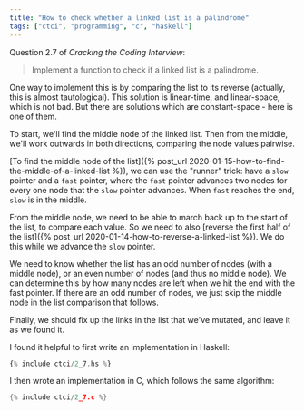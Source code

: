 ```yaml
---
title: "How to check whether a linked list is a palindrome"
tags: ["ctci", "programming", "c", "haskell"]
---
```


Question 2.7 of _Cracking the Coding Interview_:

> Implement a function to check if a linked list is a palindrome.

One way to implement this is by comparing the list
to its reverse
(actually, this is almost tautological).
This solution is linear-time, and linear-space,
which is not bad.
But there are solutions which are constant-space -
here is one of them.

To start, we'll find the middle node of the linked list.
Then from the middle, we'll work outwards in both directions,
comparing the node values pairwise.

[To find the middle node of the list]({% post_url 2020-01-15-how-to-find-the-middle-of-a-linked-list %}),
we can use the "runner" trick:
have a `slow` pointer and a `fast` pointer,
where the `fast` pointer advances two nodes
for every one node that the `slow` pointer advances.
When `fast` reaches the end, `slow` is in the middle.

From the middle node,
we need to be able to march back up to the start of the list,
to compare each value.
So we need to also [reverse the first half of the list]({% post_url 2020-01-14-how-to-reverse-a-linked-list %}).
We do this while we advance the `slow` pointer.

We need to know whether the list has an odd number of nodes (with a middle node),
or an even number of nodes (and thus no middle node).
We can determine this by how many nodes are left when we hit the end with the fast pointer.
If there are an odd number of nodes,
we just skip the middle node in the list comparison that follows.

Finally, we should fix up the links in the list that we've mutated,
and leave it as we found it.

I found it helpful to first write an implementation in Haskell:

```haskell
{% include ctci/2_7.hs %}
```

I then wrote an implementation in C,
which follows the same algorithm:

```c
{% include ctci/2_7.c %}
```
